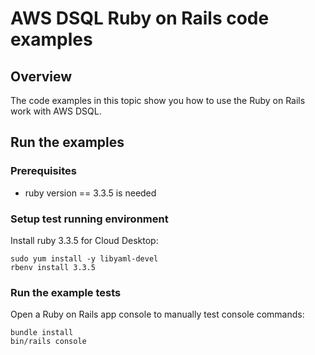 # AWS DSQL Ruby on Rails code examples

## Overview

The code examples in this topic show you how to use the Ruby on Rails work with AWS DSQL. 

## Run the examples

### Prerequisites

* ruby version == 3.3.5 is needed

### Setup test running environment 

Install ruby 3.3.5 for Cloud Desktop:
```
sudo yum install -y libyaml-devel
rbenv install 3.3.5
```

### Run the example tests
Open a Ruby on Rails app console to manually test console commands:

```
bundle install
bin/rails console
```
